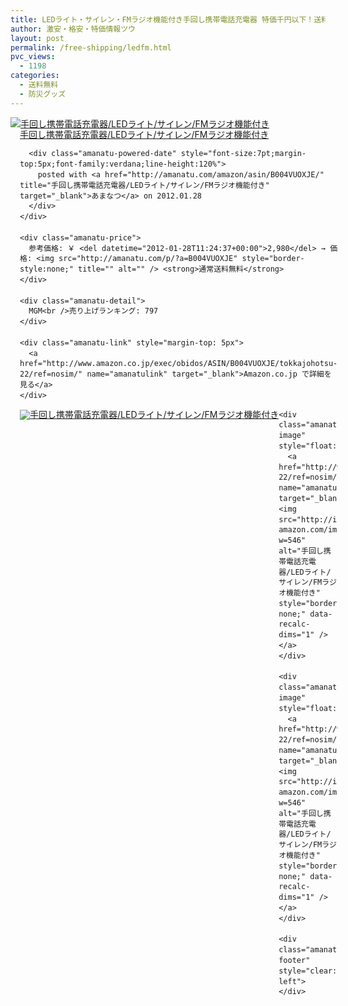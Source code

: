 ```yaml
---
title: LEDライト・サイレン・FMラジオ機能付き手回し携帯電話充電器 特価千円以下！送料無料！
author: 激安・格安・特価情報ツウ
layout: post
permalink: /free-shipping/ledfm.html
pvc_views:
  - 1198
categories:
  - 送料無料
  - 防災グッズ
---
```

<div class="amanatu-box" style="margin-bottom:0px;">
  <div class="amanatu-image" style="float:left;">
    <a href="http://www.amazon.co.jp/exec/obidos/ASIN/B004VUOXJE/tokkajohotsu-22/ref=nosim/" name="amanatulink" target="_blank"><img src="http://i0.wp.com/ecx.images-amazon.com/images/I/510s9U7FLEL._SL160_.jpg?w=546" alt="手回し携帯電話充電器/LEDライト/サイレン/FMラジオ機能付き" style="border: none;" data-recalc-dims="1" /></a>
  </div>
  
  <div class="amanatu-info" style="float:left;margin-left:15px;line-height:120%">
    <div class="amanatu-name" style="margin-bottom:10px;line-height:120%">
      <a href="http://www.amazon.co.jp/exec/obidos/ASIN/B004VUOXJE/tokkajohotsu-22/ref=nosim/" name="amanatulink" target="_blank">手回し携帯電話充電器/LEDライト/サイレン/FMラジオ機能付き</a> 
      
      <div class="amanatu-powered-date" style="font-size:7pt;margin-top:5px;font-family:verdana;line-height:120%">
        posted with <a href="http://amanatu.com/amazon/asin/B004VUOXJE/" title="手回し携帯電話充電器/LEDライト/サイレン/FMラジオ機能付き" target="_blank">あまなつ</a> on 2012.01.28
      </div>
    </div>
    
    <div class="amanatu-price">
      参考価格: ￥ <del datetime="2012-01-28T11:24:37+00:00">2,980</del> → 価格: <img src="http://amanatu.com/p/?a=B004VUOXJE" style="border-style:none;" title="" alt="" /> <strong>通常送料無料</strong>
    </div>
    
    <div class="amanatu-detail">
      MGM<br />売り上げランキング: 797
    </div>
    
    <div class="amanatu-link" style="margin-top: 5px">
      <a href="http://www.amazon.co.jp/exec/obidos/ASIN/B004VUOXJE/tokkajohotsu-22/ref=nosim/" name="amanatulink" target="_blank">Amazon.co.jp で詳細を見る</a>
    </div>
  </div>
  
  <div class="amanatu-footer" style="clear: left">
  </div>
  
  <div class="amanatu-imageset">
    <div class="amanatu-image" style="float:left;">
      <a href="http://www.amazon.co.jp/exec/obidos/ASIN/B004VUOXJE/tokkajohotsu-22/ref=nosim/" name="amanatulink" target="_blank"><img src="http://i2.wp.com/ecx.images-amazon.com/images/I/41X6bDDJuNL._AA160_.jpg?w=546" alt="手回し携帯電話充電器/LEDライト/サイレン/FMラジオ機能付き" style="border: none;" data-recalc-dims="1" /></a>
    </div>
    
    <div class="amanatu-image" style="float:left;">
      <a href="http://www.amazon.co.jp/exec/obidos/ASIN/B004VUOXJE/tokkajohotsu-22/ref=nosim/" name="amanatulink" target="_blank"><img src="http://i1.wp.com/ecx.images-amazon.com/images/I/51MQSbGqS5L._AA160_.jpg?w=546" alt="手回し携帯電話充電器/LEDライト/サイレン/FMラジオ機能付き" style="border: none;" data-recalc-dims="1" /></a>
    </div>
    
    <div class="amanatu-image" style="float:left;">
      <a href="http://www.amazon.co.jp/exec/obidos/ASIN/B004VUOXJE/tokkajohotsu-22/ref=nosim/" name="amanatulink" target="_blank"><img src="http://i2.wp.com/ecx.images-amazon.com/images/I/41wZ3uwMJNL._AA160_.jpg?w=546" alt="手回し携帯電話充電器/LEDライト/サイレン/FMラジオ機能付き" style="border: none;" data-recalc-dims="1" /></a>
    </div>
    
    <div class="amanatu-footer" style="clear: left">
    </div>
  </div>
</div>